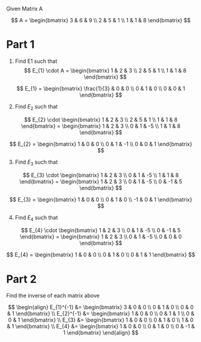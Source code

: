 Given Matrix A

$$
A = \begin{bmatrix}
3 & 6 & 9 \\
2 & 5 & 1 \\
1 & 1 & 8
\end{bmatrix}
$$

# Part 1

1. Find E1 such that
$$
E_{1} \cdot A = \begin{bmatrix}
1 & 2 & 3 \\
2 & 5 & 1 \\
1 & 1 & 8
\end{bmatrix}
$$

$$
E_{1} = \begin{bmatrix}
\frac{1}{3} & 0 & 0 \\
0 & 1 & 0 \\
0 & 0 & 1
\end{bmatrix}
$$

2. Find $E_{2}$ such that 

$$
E_{2} \cdot \begin{bmatrix}
1 & 2 & 3 \\
2 & 5 & 1 \\
1 & 1 & 8
\end{bmatrix} = \begin{bmatrix}
1 & 2 & 3 \\
0 & 1 & -5 \\
1 & 1 & 8
\end{bmatrix}
$$

$$
E_{2} = \begin{bmatrix}
1 & 0 & 0 \\
0 & 1 & -1 \\
0 & 0 & 1
\end{bmatrix}
$$

3. Find $E_{3}$ such that 

$$
E_{3} \cdot \begin{bmatrix}
1 & 2 & 3 \\
0 & 1 & -5 \\
1 & 1 & 8
\end{bmatrix} = \begin{bmatrix}
1 & 2 & 3 \\
0 & 1 & -5 \\
0 & -1 & 5
\end{bmatrix}
$$

$$
E_{3} = \begin{bmatrix}
1 & 0 & 0 \\
0 & 1 & 0 \\
-1 & 0 & 1
\end{bmatrix}
$$

4. Find $E_{4}$ such that

$$
E_{4} \cdot \begin{bmatrix}
1 & 2 & 3 \\
0 & 1 & -5 \\
0 & -1 & 5
\end{bmatrix} = \begin{bmatrix}
1 & 2 & 3 \\
0 & 1 & -5 \\
0 & 0 & 0
\end{bmatrix}
$$

$$
E_{4} = \begin{bmatrix}
1 & 0 & 0 \\
0 & 1 & 0 \\
0 & 1 & 1
\end{bmatrix}
$$

# Part 2

Find the inverse of each matrix above

$$
\begin{align}
E_{1}^{-1} &= \begin{bmatrix}
3 & 0 & 0 \\
0 & 1 & 0 \\
0 & 0 & 1
\end{bmatrix} \\
E_{2}^{-1} &= \begin{bmatrix}
1 & 0 & 0 \\
0 & 1 & 1 \\
0 & 0 & 1
\end{bmatrix} \\
E_{3} &= \begin{bmatrix}
1 & 0 & 0 \\
0 & 1 & 0 \\
1 & 0 & 1
\end{bmatrix} \\
E_{4} &= \begin{bmatrix}
1 & 0 & 0 \\
0 & 1 & 0 \\
0 & -1 & 1
\end{bmatrix}
\end{align}
$$